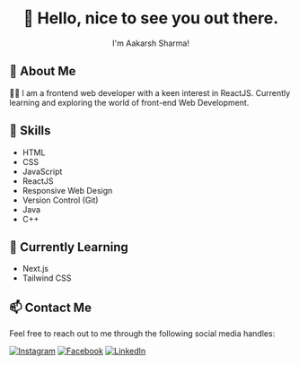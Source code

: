 <div align="center">

# 👋 Hello, nice to see you out there.
I'm Aakarsh Sharma!
</div>

## 🌟 About Me

👩‍💻 I am a frontend web developer with a keen interest in ReactJS. Currently learning and exploring the world of front-end Web Development.

## 🚀 Skills

- HTML
- CSS
- JavaScript
- ReactJS
- Responsive Web Design
- Version Control (Git)
- Java
- C++

## 🌱 Currently Learning

- Next.js
- Tailwind CSS


## 📫 Contact Me

Feel free to reach out to me through the following social media handles:

[![Instagram](https://img.shields.io/badge/-Instagram-E4405F?style=flat&logo=instagram&logoColor=white)](https://www.instagram.com/aakarsh_20.01)
[![Facebook](https://img.shields.io/badge/-Facebook-1877F2?style=flat&logo=facebook&logoColor=white)](https://www.facebook.com/your_facebook_profile)
[![LinkedIn](https://img.shields.io/badge/-LinkedIn-0077B5?style=flat&logo=linkedin&logoColor=white)](https://www.linkedin.com/in/aakarsh-sharma-a68812223/)
